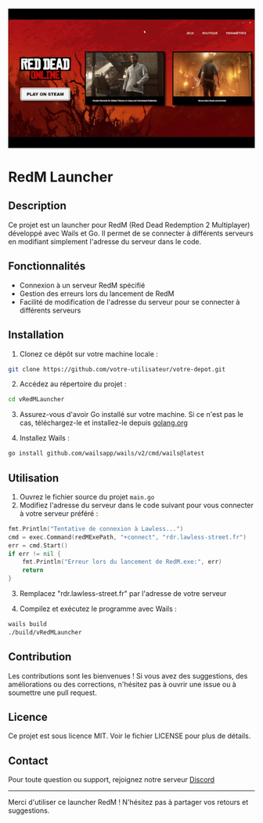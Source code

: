 ![RedM Launcher Demo](launcher.gif)

# RedM Launcher

## Description
Ce projet est un launcher pour RedM (Red Dead Redemption 2 Multiplayer) développé avec Wails et Go. Il permet de se connecter à différents serveurs en modifiant simplement l'adresse du serveur dans le code.

## Fonctionnalités
- Connexion à un serveur RedM spécifié
- Gestion des erreurs lors du lancement de RedM
- Facilité de modification de l'adresse du serveur pour se connecter à différents serveurs

## Installation

1. Clonez ce dépôt sur votre machine locale :
```bash
git clone https://github.com/votre-utilisateur/votre-depot.git
```

2. Accédez au répertoire du projet :
```bash
cd vRedMLauncher
```

3. Assurez-vous d'avoir Go installé sur votre machine. Si ce n'est pas le cas, téléchargez-le et installez-le depuis [golang.org](https://golang.org)

4. Installez Wails :
```bash
go install github.com/wailsapp/wails/v2/cmd/wails@latest
```

## Utilisation

1. Ouvrez le fichier source du projet `main.go`
2. Modifiez l'adresse du serveur dans le code suivant pour vous connecter à votre serveur préféré :

```go
fmt.Println("Tentative de connexion à Lawless...")
cmd = exec.Command(redMExePath, "+connect", "rdr.lawless-street.fr")
err = cmd.Start()
if err != nil {
    fmt.Println("Erreur lors du lancement de RedM.exe:", err)
    return
}
```

3. Remplacez "rdr.lawless-street.fr" par l'adresse de votre serveur

4. Compilez et exécutez le programme avec Wails :
```bash
wails build
./build/vRedMLauncher
```

## Contribution
Les contributions sont les bienvenues ! Si vous avez des suggestions, des améliorations ou des corrections, n'hésitez pas à ouvrir une issue ou à soumettre une pull request.

## Licence
Ce projet est sous licence MIT. Voir le fichier LICENSE pour plus de détails.

## Contact
Pour toute question ou support, rejoignez notre serveur [Discord](Discord)

---

Merci d'utiliser ce launcher RedM ! N'hésitez pas à partager vos retours et suggestions.
